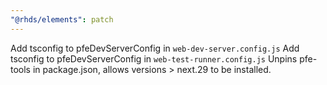 ```yaml
---
"@rhds/elements": patch
---
```


Add tsconfig to pfeDevServerConfig in `web-dev-server.config.js`
Add tsconfig to pfeDevServerConfig in `web-test-runner.config.js`
Unpins pfe-tools in package.json, allows versions > next.29 to be installed.

